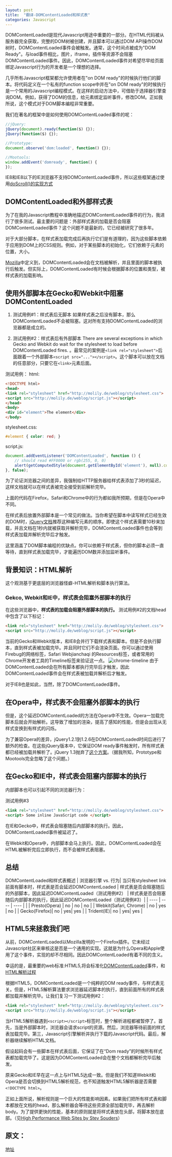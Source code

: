 ```yaml
---
layout: post
title:  "翻译-DOMContentLoaded和样式表"
categories: Javascript
---
```


DOMContentLoaded是现代Javascript用途中重要的一部分。在HTML代码被从服务器完全获取，完整的DOM树被创建，并且脚本可以通过DOM API操作DOM树时，DOMContentLoaded事件会被触发。通常，这个时间点被成为"DOM Ready"。与load事件相比，图片，iframe，插件等资源不会阻塞DOMContentLoaded事件。因此，DOMContentLoaded事件对希望尽早给页面绑定Javascript行为的开发者是一个理想的选择。

几乎所有Javascript框架都允许使用者在"on DOM ready"的时候执行他们的脚本。将代码定义在一个私有的function scope中并在"on DOM ready"的时候执行是一个常用的Javascript编程模式。在这样的启动方法中，可借助于选择器引擎查询DOM。例如，获得了DOM的信息，给元素绑定监听事件，修改DOM。正如我所说，这个模式对于DOM脚本编程非常重要。

我们在著名的框架中是如何使用DOMContentLoaded事件的呢：

```javascript
//jQuery:
jQuery(document).ready(function($) {});
jQuery(function($) {});

//Prototype:
document.observe('dom:loaded', function() {});

//Mootools:
window.addEvent('domready', function() {
});
```

IE8和IE8以下的IE浏览器不支持DOMContentLoaded事件，所以这些框架通过使用[doScroll()的实现方式][1]

## DOMContentLoaded和外部样式表

为了在我的Javascript教程中准确地描述DOMContentLoaded事件的行为，我进行了很多测试。最主要的问题是：外部样式表的加载是否会阻塞DOMContentLoaded事件？这个问题不是最新的，它已经被研究了很多年。

对于大部分脚本，在样式表加载完成后再执行它们是有道理的，因为这些脚本依赖于应用到DOM上的CSS规则。例如，对于某些脚本的初始化，它们依赖于元素的位置，大小。

[Mozilla][2]中定义到，DOMContentLoaded会在文档被解析，并且里面的脚本被执行后触发。但实际上，DOMContentLoaded有时候会根据脚本的位置和类型，被样式表的加载影响。

## 使用外部脚本在Gecko和Webkit中阻塞DOMContentLoaded

1. 测试用例#1：样式表后无脚本
如果样式表之后没有脚本，那么DOMContentLoaded不会被阻塞。这对所有支持DOMContentLoaded的浏览器都是成立的。

2. 测试用例#2：样式表后有外部脚本
There are several exceptions in which Gecko and Webkit do wait for the stylesheet to load before DOMContentLoaded fires. 。最常见的案例是`<link rel="stylesheet">`后面跟着一个外部脚本`<script src="..."></script>`。这个脚本可以放在文档的任意部分，只要它在`<link>`元素后面。

测试用例：
html:
```html
<!DOCTYPE html>
<head>
<link rel="stylesheet" href="http://molily.de/weblog/stylesheet.css">
<script src="http://molily.de/weblog/script.js"></script>
</head>
<body>
<div id="element">The element</div>
</body>
```

stylesheet.css:
```css
#element { color: red; }
```

script.js:
```javascript
document.addEventListener('DOMContentLoaded', function () {
    // should read #FF0000 or rgb(255, 0, 0)
    alert(getComputedStyle(document.getElementById('element'), null).color);
}, false);
```

为了论证浏览器之间的差异，我强制给HTTP服务器给样式表添加了3秒的延迟，这样文档就可以在样式表被完全接受到前解析完毕。

上面的代码在Firefox，Safari和Chrome中的行为都如我所预期，但是在Opera中不同。

在样式表后放置外部脚本是一个常见的做法。当你希望在脚本中读写样式已经生效的DOM时，[jQuery文档][3]推荐这种编写元素的顺序。即使这个样式表需要10秒来加载，并且文档在1秒内就被获取并解析完毕，DOMContentLoaded事件也会等到样式表加载并解析完毕后才触发。

这里涵盖了DOM脚本编程的优缺点。你可以依赖于样式表，但你的脚本必须一直等待，直到样式表加载完毕，才能遍历DOM数并添加监听事件。

## 背景知识：HTML解析
这个观测基于更底层的浏览器怪癖-HTML解析和脚本执行算法。

### Gekco, Webkit和IE中，样式表会阻塞外部脚本的执行
在这些浏览器中，**样式表的加载会阻塞外部脚本的执行。** 测试用例#2的文档head中包含了以下标记：

```html
<link rel="stylesheet" href="http://molily.de/weblog/stylesheet.css">
<script src="http://molily.de/weblog/script.js"></script>
```

当前的Gecko和Webkit版本，和IE8会并行下载样式表和脚本。但是不会执行脚本，直到样式表被加载完毕。并且同时它们不会渲染页面。你可以通过使用Firebug的网络标签，Safari Webjianchaqi 的Resources标签，或者常用的Chrome开发者工具的Timeline标签来验证这一点。
![chrome-timeline][4]
由于DOMContentLoaded会在所有脚本都执行完毕后才触发，因此DOMContentLoaded事件会在样式表被加载并解析后才触发。

对于IE8也是如此，当然，除了DOMContentLoaded事件。

## 在Opera中，样式表不会阻塞外部脚本的执行

但是，这个延迟DOMContentLoaded的方法在Opera中不生效。Opera一加载完脚本后就会开始解析。这导致了增加的渲染，提高了感知的性能，但是会出现从无样式变换到有样式的闪烁。

为了兼容Opera的差异，jQuery1.2.1到1.2.6在DOMContentLoaded时间后进行了额外的检查。在这些jQuery版本中，它保证DOM ready事件触发时，所有样式表都已经被加载并解析了。jQuery 1.3抛弃了[这个方案][5]。（据我所知，Prototype和Mootools完全忽略了这个问题。）

## 在Gecko和IE中，样式表会阻塞内部脚本的执行
内部脚本也可以引起不同的浏览器行为：

测试用例#3
```html
<link rel="stylesheet" href="http://molily.de/weblog/stylesheet.css">
<script> Some inline JavaScript code </script>
```

在IE和Gecko中，样式表会阻塞随后内部脚本的执行。因此，DOMContentLoaded事件被延迟了。

在Webkit和Opera中，内部脚本会马上执行。因此，DOMContentLoaded会在HTML被解析完后立即执行，而不会被样式表阻塞。

## 总结
DOMContentLoaded和样式表概述
| 浏览器引擎 vs. 行为| 当只有stylesheet link前面有脚本时，样式表是否会延迟DOMContentLoaded | 样式表是否会阻塞随后的外部脚本，因此延迟DOMContentLoaded（测试用例#2） | 样式表是否会阻塞随后内部脚本的执行，因此延迟DOMContentLoaded（测试用例#3）|
| ---- | ---- | ---- | |
| Presto(Opera)   | no    | no   | no |
| Webkit(Safari, Chrome) | no | yes | no |
| Gecko(Firefox)| no | yes| yes |
| Trident(IE)| no | yes| yes |

## HTML5来拯救我们吧

从前，DOMContentLoaded以Mozilla发明的一个Firefox插件。它未经过Javascript社区来审核这是否是一个通用的实现。这就是为什么Opera和Apple使用了这个事件，实现的却不尽相同。因此DOMContentLoaded有着不同的含义。

幸运的是，最重要的web标准:HTML5,将会标准化[DOMContentLoaded][6]事件，和[HTML解析过程][7]

根据HTML5，DOMContentLoaded是一个纯粹的DOM ready事件，与样式表无关。但是，HTML5解析算法要求浏览器延迟脚本的执行，直到前面所有的样式表都加载并解析完毕。让我们复习一下测试用例#2：

```html
<link rel="stylesheet" href="http://molily.de/weblog/stylesheet.css">
<script src="http://molily.de/weblog/script.js"></script>
```

当HTML5解析器遇到`<script></script>`标签时，整个解析进程都被暂停了。首先，当是外部脚本时，浏览器会请求script的资源。然后，浏览器等待前面的样式表加载完毕。第三，Javascript引擎解析并执行下载的Javascript代码。最后，解析器继续解析HTML文档。

假设起码会有一些脚本在样式表后面，它保证了在“Dom ready”的时候所有样式表都加载完毕了。这是因为DOMContentLoaded会在整个文档都解析完毕后触发。

原来Gecko和IE早在这一点上与HTML5达成一致。但是我们不知道Webkit和Opera是否会切换到HTML5解析规范，也不知道触发HTML5解析器是否需要`<!DOCTYPE html>`。

正如上面所说，解析规则是一个巨大的性能影响因素。如果我们把所有样式表和脚本都放在文档的head，那么解析器会等待这些资源全部加载完毕，再去解析body。为了提供更快的性能，基本的原则就是将样式表放在头部，将脚本放在底部。（见[High Performance Web Sites by Stev Souders][8]）

## 原文：
[地址][9]




  [1]: http://javascript.nwbox.com/IEContentLoaded/
  [2]: https://developer.mozilla.org/en/docs/Gecko-Specific_DOM_Events#DOMContentLoaded
  [3]: http://api.jquery.com/ready/
  [4]: http://molily.de/assets/domcontentloaded/chrome-timeline-my.png
  [5]: http://github.com/jquery/jquery/commit/4c1e12e889f2a70bfa3603fed9d1cabe67d294e0
  [6]: http://www.whatwg.org/specs/web-apps/current-work/multipage/the-end.html#the-end
  [7]: http://www.whatwg.org/specs/web-apps/current-work/multipage/parsing.html
  [8]: http://stevesouders.com/hpws/rules.php
  [9]: http://molily.de/domcontentloaded/
  [10]: http://www.whatwg.org/specs/web-apps/current-work/multipage/tokenization.html#parsing-main-incdata
